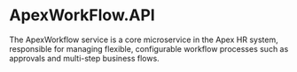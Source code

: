 # ApexWorkFlow.API
The ApexWorkflow service is a core microservice in the Apex HR system, responsible for managing flexible, configurable workflow processes such as approvals and multi-step business flows.
